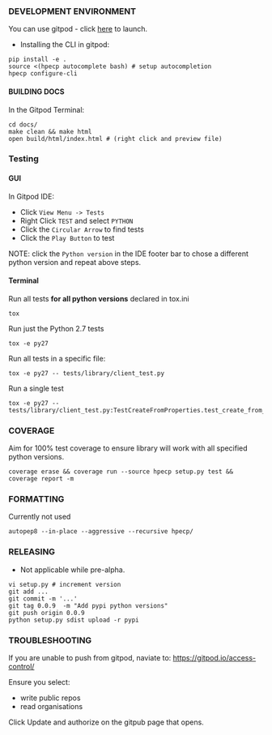 ### DEVELOPMENT ENVIRONMENT

You can use gitpod - click [here](https://gitpod.io/#https://github.com/hpe-container-platform-community/hpecp-python-library/blob/master/DEVELOPING.md) to launch.

- Installing the CLI in gitpod:

```
pip install -e .
source <(hpecp autocomplete bash) # setup autocompletion
hpecp configure-cli
```

#### BUILDING DOCS

In the Gitpod Terminal:

```
cd docs/
make clean && make html
open build/html/index.html # (right click and preview file)
```

### Testing

#### GUI

In Gitpod IDE:

- Click `View Menu -> Tests`
- Right Click `TEST` and select `PYTHON`
- Click the `Circular Arrow` to find tests
- Click the `Play Button` to test

NOTE: click the `Python version` in the IDE footer bar to chose a different python version and repeat above steps.

#### Terminal

Run all tests **for all python versions** declared in tox.ini

```
tox
```

Run just the Python 2.7 tests

```
tox -e py27
```

Run all tests in a specific file:

```
tox -e py27 -- tests/library/client_test.py
```

Run a single test

```
tox -e py27 -- tests/library/client_test.py:TestCreateFromProperties.test_create_from_config_file_factory_method
```

### COVERAGE

Aim for 100% test coverage to ensure library will work with all specified python versions.

```
coverage erase && coverage run --source hpecp setup.py test && coverage report -m
```


### FORMATTING

Currently not used

```
autopep8 --in-place --aggressive --recursive hpecp/
```

### RELEASING

 - Not applicable while pre-alpha.

```
vi setup.py # increment version
git add ...
git commit -m '...'
git tag 0.0.9  -m "Add pypi python versions"
git push origin 0.0.9 
python setup.py sdist upload -r pypi
```

### TROUBLESHOOTING

If you are unable to push from gitpod, naviate to: https://gitpod.io/access-control/

Ensure you select:

- write public repos
- read organisations

Click Update and authorize on the gitpub page that opens.
